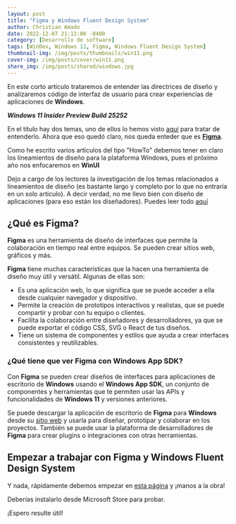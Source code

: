 ```yaml
---
layout: post
title: "Figma y Windows Fluent Design System"
author: Christian Amado
date: 2022-12-07 21:12:00 -0400
category: [Desarrollo de software]
tags: [WinDev, Windows 11, Figma, Windows Fluent Design System]
thumbnail-img: /img/posts/thumbnails/win11.png
cover-img: /img/posts/cover/win11.png
share_img: /img/posts/shared/windows.jpg
---
```


En este corto artículo trataremos de entender las directrices de diseño y analizaremos código de interfaz de usuario para crear experiencias de aplicaciones de **Windows**.

***Windows 11 Insider Preview Build 25252***

<!--more-->

En el título hay dos temas, uno de ellos lo hemos visto [aquí](/posts/2022-04-25-introduction-to-windows-fluent-system/) para tratar de entenderlo. Ahora que eso quedó claro, nos queda enteder que es **[Figma](https://www.figma.com/)**.

Como he escrito varios artículos del tipo "HowTo" debemos tener en claro los lineamientos de diseño para la plataforma Windows, pues el próximo año nos enfocaremos en **WinUI**

Dejo a cargo de los lectores la investigación de los temas relacionados a lineamientos de diseño (es bastante largo y completo por lo que no entraría en un solo artículo). A decir verdad, no me llevo bien con diseño de aplicaciones (para eso están los diseñadores). Puedes leer todo [aquí](https://learn.microsoft.com/es-es/windows/apps/design/)

## ¿Qué es Figma?
**Figma** es una herramienta de diseño de interfaces que permite la colaboración en tiempo real entre equipos. Se pueden crear sitios web, gráficos y más.

**Figma** tiene muchas características que la hacen una herramienta de diseño muy útil y versátil. Algunas de ellas son:

* Es una aplicación web, lo que significa que se puede acceder a ella desde cualquier navegador y dispositivo.
* Permite la creación de prototipos interactivos y realistas, que se puede compartir y probar con tu equipo o clientes.
* Facilita la colaboración entre diseñadores y desarrolladores, ya que se puede exportar el código CSS, SVG o React de tus diseños.
* Tiene un sistema de componentes y estilos que ayuda a crear interfaces consistentes y reutilizables.

### ¿Qué tiene que ver Figma con Windows App SDK?
Con **Figma** se pueden crear diseños de interfaces para aplicaciones de escritorio de **Windows** usando el **Windows App SDK**, un conjunto de componentes y herramientas que te permiten usar las APIs y funcionalidades de **Windows 11** y versiones anteriores. 

Se puede descargar la aplicación de escritorio de **Figma** para **Windows** desde su [sitio web](https://www.figma.com/download/desktop/win) y usarla para diseñar, prototipar y colaborar en los proyectos. También se puede usar la plataforma de desarrolladores de **Figma** para crear plugins o integraciones con otras herramientas.

## Empezar a trabajar con Figma y Windows Fluent Design System
Y nada, rápidamente debemos empezar en [esta página](https://learn.microsoft.com/es-es/windows/apps/design/downloads/) y ¡manos a la obra!

Deberías instalarlo desde Microsoft Store para probar.

¡Espero resulte útil!
